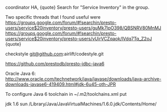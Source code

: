 coordinator HA, 
{quote}
Search for "Service Inventory" in the group.

Two specific threads that I found useful were 
https://groups.google.com/forum/#!searchin/presto-users/service$20inventory/presto-users/guMk7IpO398/QBSNRV80MnMJ
https://groups.google.com/forum/#!searchin/presto-users/service$20inventory/presto-users/vUirVCZqaok/lVdq7Tq_Z2oJ
{quote}

checkstyle git@github.com:airlift/codestyle.git

https://github.com/prestodb/presto-jdbc-java6

Oracle Java 6:
http://www.oracle.com/technetwork/java/javase/downloads/java-archive-downloads-javase6-419409.html#jdk-6u45-oth-JPR

To configure Java 6 toolchain in ~/.m2/toolchains.xml put

<?xml version="1.0" encoding="UTF8"?>
<toolchains>
    <!-- JDK toolchains -->
    <toolchain>
        <type>jdk</type>
        <provides>
            <version>1.6</version>
            <vendor>sun</vendor>
        </provides>
        <configuration>
          <jdkHome>/Library/Java/JavaVirtualMachines/1.6.0.jdk/Contents/Home/</jdkHome>
        </configuration>
    </toolchain>
</toolchains>
